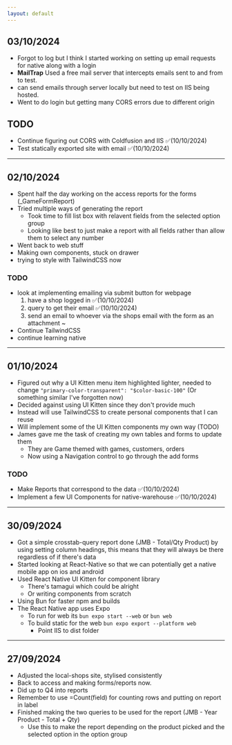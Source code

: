 ```yaml
---
layout: default
---
```


## 03/10/2024

- Forgot to log but I think I started working on setting up email requests for native along with a login
- **MailTrap** Used a free mail server that intercepts emails sent to and from to test.
- can send emails through server locally but need to test on IIS being hosted.
- Went to do login but getting many CORS errors due to different origin

## TODO

- Continue figuring out CORS with Coldfusion and IIS ✅(10/10/2024)
- Test statically exported site with email ✅(10/10/2024)

---

## 02/10/2024

- Spent half the day working on the access reports for the forms (_GameFormReport)
- Tried multiple ways of generating the report
	+ Took time to fill list box with relavent fields from the selected option group
	+ Looking like best to just make a report with all fields rather than allow them to select any number
- Went back to web stuff
- Making own components, stuck on drawer
- trying to style with TailwindCSS now

### TODO

- look at implementing emailing via submit button for webpage
	1. have a shop logged in ✅(10/10/2024)
	2. query to get their email ✅(10/10/2024)
	3. send an email to whoever via the shops email with the form as an attachment ~
- Continue TailwindCSS
- continue learning native

---

## 01/10/2024

- Figured out why a UI Kitten menu item highlighted lighter, needed to change ```"primary-color-transparent": "$color-basic-100"``` (Or something similar I've forgotten now)
- Decided against using UI Kitten since they don't provide much
- Instead will use TailwindCSS to create personal components that I can reuse
- Will implement some of the UI Kitten components my own way (TODO)
- James gave me the task of creating my own tables and forms to update them
	+ They are Game themed with games, customers, orders
	+ Now using a Navigation control to go through the add forms

### TODO

- Make Reports that correspond to the data ✅(10/10/2024)
- Implement a few UI Components for native-warehouse ✅(10/10/2024)

---

## 30/09/2024

- Got a simple crosstab-query report done (JMB - Total/Qty Product) by using setting column headings, this means that they will always be there regardless of if there's data
- Started looking at React-Native so that we can potentially get a native mobile app on ios and android
- Used React Native UI Kitten for component library
	+ There's tamagui which could be alright
	+ Or writing components from scratch
- Using Bun for faster npm and builds
- The React Native app uses Expo
	+ To run for web its
		```bun expo start --web```
		or
		```bun web```
	+   To build static for the web
		```bun expo export --platform web```
		* Point IIS to dist folder

---

## 27/09/2024

- Adjusted the local-shops site, stylised consistently
- Back to access and making forms/reports now.
- Did up to Q4 into reports
- Remember to use =Count(field) for counting rows and putting on report in label
- Finished making the two queries to be used for the report (JMB - Year Product - Total + Qty)
	+ Use this to make the report depending on the product picked and the selected option in the option group
